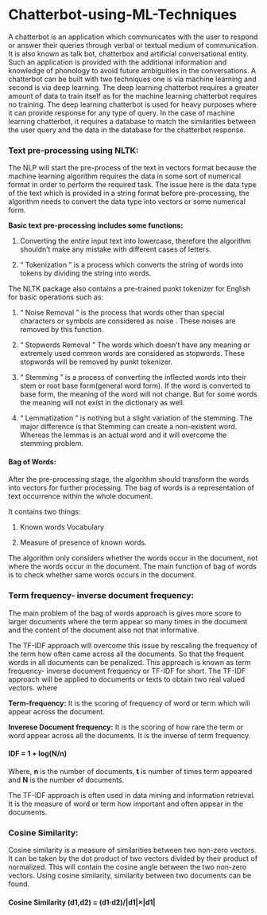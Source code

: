 # Chatterbot-using-ML-Techniques

A chatterbot is an application which communicates with the user to respond or answer their queries through verbal or textual medium of communication. It is also known as talk bot, chatterbox and artificial conversational entity. Such an application is provided with the additional information and knowledge of phonology to avoid future ambiguities in the conversations. 
A chatterbot can be built with two techniques one is via machine learning and second is via deep learning. The deep learning chatterbot requires a greater amount of data to train itself as for the machine learning chatterbot requires no training. The deep learning chatterbot is used for heavy purposes where it can provide response for any type of query. In the case of machine learning chatterbot, it requires a database to match the similarities between the user query and the data in the database for the chatterbot response.

### Text pre-processing using NLTK:
The NLP will start the pre-process of the text in vectors format because the machine learning algorithm requires the data in some sort of numerical format in order to perform the required task. The issue here is the data type of the text which is provided in a string format before pre-processing, the algorithm needs to convert the data type into vectors or some numerical form.

**Basic text pre-processing includes some functions:**

1. Converting the entire input text into lowercase, therefore the algorithm shouldn’t make any mistake with different cases of letters.

2. “ Tokenization ” is a process which converts the string of words into tokens by dividing the string into words.

The NLTK package also contains a pre-trained punkt tokenizer for English for basic operations such as:

1.  “ Noise Removal ” is the process that words other than special characters or symbols are considered as noise . These noises are removed by this function.

2.  “ Stopwords Removal ” The words which doesn’t have any meaning or extremely used common words are considered as stopwords. These stopwords will be removed by punkt tokenizer.

3. “ Stemming ” is a process of converting the inflected words into their stem or root base form(general word form). If the word is converted to base form, the meaning of the word will not change. But for some words the meaning will not exist in the dictionary as well.

4. “ Lemmatization ” is nothing but a slight variation of the stemming. The major difference is that Stemming can create a non-existent word. Whereas the lemmas is an actual word and it will overcome the stemming problem.

#### Bag of Words:

After the pre-processing stage, the algorithm should transform the words into vectors for further processing. The bag of words is a representation of text occurrence within the whole document.

It contains two things:

1.  Known words Vocabulary

2. Measure of presence of known words.


The algorithm only considers whether the words occur in the document, not where the words occur in the document. The main function of bag of words is to check whether same words occurs in the document.


### Term frequency- inverse document frequency:

The main problem of the bag of words approach is gives more score to larger documents where the term appear so many times in the document and the content of the document also not that informative.

The TF-IDF approach will overcome this issue by rescaling the frequency of the term how often came across all the documents. So that the frequent words in all documents can be penalized. This approach is known as term frequency- inverse document frequency or TF-IDF for short. The TF-IDF approach will be applied to documents or texts to obtain two real valued vectors. where

**Term-frequency:**
It is the scoring of frequency of word or term which will appear across the document.

**Inverese Document frequency:**
It is the scoring of how rare the term or word appear across all the documents. It is the inverse of term frequency.

####                                                             IDF = 1 + log(N/n)

Where, **n** is the number of documents, **t** is number of times term appeared and **N** is the number of documents.

The TF-IDF approach is often used in data mining and information retrieval. It is the measure of word or term how important and often appear in the documents.

### Cosine Similarity:

Cosine similarity is a measure of similarities between two non-zero vectors. It can be taken by the dot product of two vectors divided by their product of normalized. This will contain the cosine angle between the two non-zero vectors. Using cosine similarity, similarity between two documents can be found.

#### Cosine Similarity (d1,d2) = (d1·d2)/|d1|×|d1|








